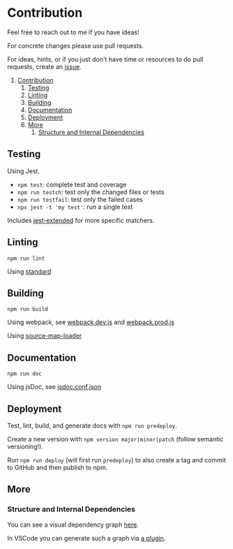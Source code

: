 # Contribution

Feel free to reach out to me if you have ideas!

For concrete changes please use pull requests.

For ideas, hints, or if you just don't have time or resources to do pull requests, create an [issue](https://github.com/fheyen/musicvis-lib/issues).

1. [Contribution](#contribution)
   1. [Testing](#testing)
   2. [Linting](#linting)
   3. [Building](#building)
   4. [Documentation](#documentation)
   5. [Deployment](#deployment)
   6. [More](#more)
      1. [Structure and Internal Dependencies](#structure-and-internal-dependencies)

## Testing

Using Jest.

- `npm test`: complete test and coverage
- `npm run testch`: test only the changed files or tests
- `npm run testfail`: test only the failed cases
- `npx jest -t 'my test'`: run a single test

Includes [jest-extended](https://github.com/jest-community/jest-extended) for more specific matchers.

## Linting

`npm run lint`

Using [standard](https://standardjs.com/)

## Building

`npm run build`

Using webpack, see [webpack.dev.js](./webpack.dev.js) and [webpack.prod.js](./webpack.prod.js)

Using [source-map-loader](https://github.com/webpack-contrib/source-map-loader)

## Documentation

`npm run doc`

Using jsDoc, see [jsdoc.conf.json](./jsdoc.conf.json)

## Deployment

Test, lint, build, and generate docs with `npm run predeploy`.

Create a new version with `npm version major|minor|patch` (follow semantic versioning!).

Run `npm run deploy` (will first run `predeploy`) to also create a tag and commit to GitHub and then publish to npm.

## More

### Structure and Internal Dependencies

You can see a visual dependency graph [here](https://observablehq.com/@mbostock/package-dependencies?name=musicvis-lib@latest).

In VSCode you can generate such a graph via [a plugin](https://marketplace.visualstudio.com/items?itemName=juanallo.vscode-dependency-cruiser).
